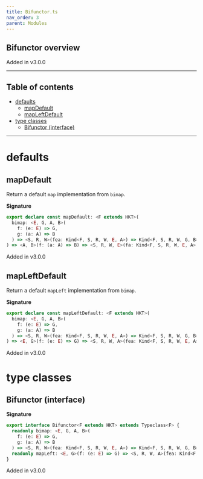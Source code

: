 ```yaml
---
title: Bifunctor.ts
nav_order: 3
parent: Modules
---
```


## Bifunctor overview

Added in v3.0.0

---

<h2 class="text-delta">Table of contents</h2>

- [defaults](#defaults)
  - [mapDefault](#mapdefault)
  - [mapLeftDefault](#mapleftdefault)
- [type classes](#type-classes)
  - [Bifunctor (interface)](#bifunctor-interface)

---

# defaults

## mapDefault

Return a default `map` implementation from `bimap`.

**Signature**

```ts
export declare const mapDefault: <F extends HKT>(
  bimap: <E, G, A, B>(
    f: (e: E) => G,
    g: (a: A) => B
  ) => <S, R, W>(fea: Kind<F, S, R, W, E, A>) => Kind<F, S, R, W, G, B>
) => <A, B>(f: (a: A) => B) => <S, R, W, E>(fa: Kind<F, S, R, W, E, A>) => Kind<F, S, R, W, E, B>
```

Added in v3.0.0

## mapLeftDefault

Return a default `mapLeft` implementation from `bimap`.

**Signature**

```ts
export declare const mapLeftDefault: <F extends HKT>(
  bimap: <E, G, A, B>(
    f: (e: E) => G,
    g: (a: A) => B
  ) => <S, R, W>(fea: Kind<F, S, R, W, E, A>) => Kind<F, S, R, W, G, B>
) => <E, G>(f: (e: E) => G) => <S, R, W, A>(fea: Kind<F, S, R, W, E, A>) => Kind<F, S, R, W, G, A>
```

Added in v3.0.0

# type classes

## Bifunctor (interface)

**Signature**

```ts
export interface Bifunctor<F extends HKT> extends Typeclass<F> {
  readonly bimap: <E, G, A, B>(
    f: (e: E) => G,
    g: (a: A) => B
  ) => <S, R, W>(fea: Kind<F, S, R, W, E, A>) => Kind<F, S, R, W, G, B>
  readonly mapLeft: <E, G>(f: (e: E) => G) => <S, R, W, A>(fea: Kind<F, S, R, W, E, A>) => Kind<F, S, R, W, G, A>
}
```

Added in v3.0.0
